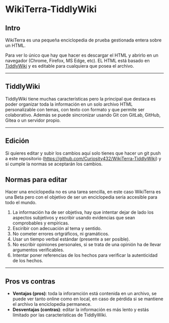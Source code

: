 # WikiTerra-TiddlyWiki

## Intro

WikiTerra es una pequeña enciclopedia de prueba gestionada entera sobre un HTML.

Para ver lo único que hay que hacer es descargar el HTML y abrirlo en un navegador (Chrome, Firefox, MS Edge, etc). EL HTML está basado en [TiddlyWiki](https://tiddlywiki.com/) y es editable para cualquiera que posea el archivo.

---

## TiddlyWiki

TiddlyWiki tiene muchas características pero la principal que destaca es poder organizar toda la información en un solo archivo HTML personalizable con temas, con texto con formato y que permite ser colaborativo. Además se puede sincronizar usando Git con GitLab, GitHub, Gitea o un servidor propio.

---

## Edición

Si quieres editar y subir los cambios aquí solo tienes que hacer un git push a este repositorio (https://github.com/Curiosity432/WikiTerra-TiddlyWiki) y si cumple la normas se aceptarán los cambios. 

## Normas para editar

Hacer una enciclopedia no es una tarea sencilla, en este caso WikiTerra es una Beta pero con el objetivo de ser un enciclopedia seria accesible para todo el mundo. 
1. La información ha de ser objetiva, hay que intentar dejar de lado los aspectos subjetivos y escribir usando evidencias que sean comprobables y empíricas.
2. Esciribir con adecuación al tema y sentido.
3. No cometer errores ortgráficos, ni gramáticos.
4. Usar un tiempo verbal estándar (presente a ser posible).
5. No escribir opiniones personales, si se trata de una opinión ha de llevar argumentos verificables.
6. Intentar poner referencias de los hechos para verificar la autenticidad de los hechos.

---

## Pros vs contras

- **Ventajas (pros)**: toda la inforamción está contenida en un archivo, se puede ver tanto online como en local, en caso de pérdida si se mantiene el archivo la enciclopedia permanece.
- **Desventajas (contras)**: editar la información es más lento y estás límitado por las características de TiddlyWiki.
